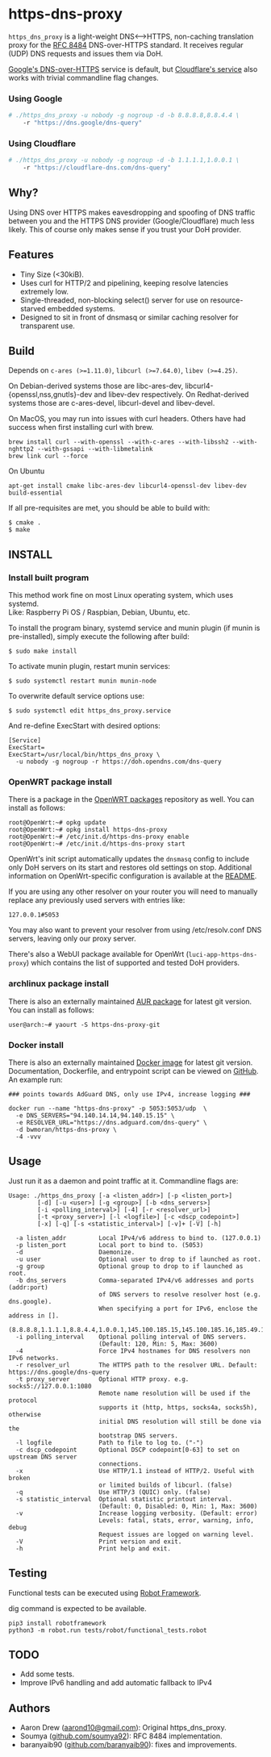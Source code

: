 # https-dns-proxy

`https_dns_proxy` is a light-weight DNS&lt;--&gt;HTTPS, non-caching translation
proxy for the [RFC 8484][rfc-8484] DNS-over-HTTPS standard. It receives
regular (UDP) DNS requests and issues them via DoH.

[Google's DNS-over-HTTPS][google-doh] service is default, but
[Cloudflare's service][cloudflare-doh] also works with trivial commandline flag
changes.

[cloudflare-doh]: https://developers.cloudflare.com/1.1.1.1/dns-over-https/wireformat/
[rfc-8484]: https://tools.ietf.org/html/rfc8484
[google-doh]: https://developers.google.com/speed/public-dns/docs/doh

### Using Google

```bash
# ./https_dns_proxy -u nobody -g nogroup -d -b 8.8.8.8,8.8.4.4 \
    -r "https://dns.google/dns-query"
```

### Using Cloudflare

```bash
# ./https_dns_proxy -u nobody -g nogroup -d -b 1.1.1.1,1.0.0.1 \
    -r "https://cloudflare-dns.com/dns-query"
```

## Why?

Using DNS over HTTPS makes eavesdropping and spoofing of DNS traffic between you
and the HTTPS DNS provider (Google/Cloudflare) much less likely. This of course 
only makes sense if you trust your DoH provider.

## Features

* Tiny Size (<30kiB).
* Uses curl for HTTP/2 and pipelining, keeping resolve latencies extremely low.
* Single-threaded, non-blocking select() server for use on resource-starved 
  embedded systems.
* Designed to sit in front of dnsmasq or similar caching resolver for
  transparent use.

## Build

Depends on `c-ares (>=1.11.0)`, `libcurl (>=7.64.0)`, `libev (>=4.25)`.

On Debian-derived systems those are libc-ares-dev,
libcurl4-{openssl,nss,gnutls}-dev and libev-dev respectively.
On Redhat-derived systems those are c-ares-devel, libcurl-devel and libev-devel.

On MacOS, you may run into issues with curl headers. Others have had success when first installing curl with brew.
```
brew install curl --with-openssl --with-c-ares --with-libssh2 --with-nghttp2 --with-gssapi --with-libmetalink
brew link curl --force
```

On Ubuntu
```
apt-get install cmake libc-ares-dev libcurl4-openssl-dev libev-dev build-essential
```

If all pre-requisites are met, you should be able to build with:
```
$ cmake .
$ make
```

## INSTALL

### Install built program

This method work fine on most Linux operating system, which uses systemd.  
Like: Raspberry Pi OS / Raspbian, Debian, Ubuntu, etc.

To install the program binary, systemd service and munin plugin (if munin is pre-installed),
simply execute the following after build:
```
$ sudo make install
```

To activate munin plugin, restart munin services:
```
$ sudo systemctl restart munin munin-node
```

To overwrite default service options use:
```
$ sudo systemctl edit https_dns_proxy.service
```
And re-define ExecStart with desired options:
```
[Service]
ExecStart=
ExecStart=/usr/local/bin/https_dns_proxy \
  -u nobody -g nogroup -r https://doh.opendns.com/dns-query
```

### OpenWRT package install

There is a package in the [OpenWRT packages](https://github.com/openwrt/packages) repository as well.
You can install as follows:

```
root@OpenWrt:~# opkg update
root@OpenWrt:~# opkg install https-dns-proxy
root@OpenWrt:~# /etc/init.d/https-dns-proxy enable
root@OpenWrt:~# /etc/init.d/https-dns-proxy start
```

OpenWrt's init script automatically updates the `dnsmasq` config to include only DoH servers on its start and restores old settings on stop. Additional information on OpenWrt-specific configuration is available at the [README](https://github.com/openwrt/packages/blob/master/net/https-dns-proxy/files/README.md).

If you are using any other resolver on your router you will need to manually replace any previously used servers with entries like:

`127.0.0.1#5053`

You may also want to prevent your resolver from using /etc/resolv.conf DNS servers, leaving only our proxy server.

There's also a WebUI package available for OpenWrt (`luci-app-https-dns-proxy`) which contains the list of supported and tested DoH providers.

### archlinux package install

There is also an externally maintained [AUR package](https://aur.archlinux.org/packages/https-dns-proxy-git/) for latest git version. You can install as follows:
```
user@arch:~# yaourt -S https-dns-proxy-git
```

### Docker install

There is also an externally maintained [Docker image](https://hub.docker.com/r/bwmoran/https-dns-proxy) for latest git version. Documentation, Dockerfile, and entrypoint script can be viewed on [GitHub](https://github.com/moranbw/https-dns-proxy-docker).  An example run:

```
### points towards AdGuard DNS, only use IPv4, increase logging ###

docker run --name "https-dns-proxy" -p 5053:5053/udp  \
  -e DNS_SERVERS="94.140.14.14,94.140.15.15" \
  -e RESOLVER_URL="https://dns.adguard.com/dns-query" \
  -d bwmoran/https-dns-proxy \
  -4 -vvv
```

## Usage

Just run it as a daemon and point traffic at it. Commandline flags are:

```
Usage: ./https_dns_proxy [-a <listen_addr>] [-p <listen_port>]
        [-d] [-u <user>] [-g <group>] [-b <dns_servers>]
        [-i <polling_interval>] [-4] [-r <resolver_url>]
        [-t <proxy_server>] [-l <logfile>] [-c <dscp_codepoint>]
        [-x] [-q] [-s <statistic_interval>] [-v]+ [-V] [-h]

  -a listen_addr         Local IPv4/v6 address to bind to. (127.0.0.1)
  -p listen_port         Local port to bind to. (5053)
  -d                     Daemonize.
  -u user                Optional user to drop to if launched as root.
  -g group               Optional group to drop to if launched as root.
  -b dns_servers         Comma-separated IPv4/v6 addresses and ports (addr:port)
                         of DNS servers to resolve resolver host (e.g. dns.google).
                         When specifying a port for IPv6, enclose the address in [].
                         (8.8.8.8,1.1.1.1,8.8.4.4,1.0.0.1,145.100.185.15,145.100.185.16,185.49.141.37)
  -i polling_interval    Optional polling interval of DNS servers.
                         (Default: 120, Min: 5, Max: 3600)
  -4                     Force IPv4 hostnames for DNS resolvers non IPv6 networks.
  -r resolver_url        The HTTPS path to the resolver URL. Default: https://dns.google/dns-query
  -t proxy_server        Optional HTTP proxy. e.g. socks5://127.0.0.1:1080
                         Remote name resolution will be used if the protocol
                         supports it (http, https, socks4a, socks5h), otherwise
                         initial DNS resolution will still be done via the
                         bootstrap DNS servers.
  -l logfile             Path to file to log to. ("-")
  -c dscp_codepoint      Optional DSCP codepoint[0-63] to set on upstream DNS server
                         connections.
  -x                     Use HTTP/1.1 instead of HTTP/2. Useful with broken
                         or limited builds of libcurl. (false)
  -q                     Use HTTP/3 (QUIC) only. (false)
  -s statistic_interval  Optional statistic printout interval.
                         (Default: 0, Disabled: 0, Min: 1, Max: 3600)
  -v                     Increase logging verbosity. (Default: error)
                         Levels: fatal, stats, error, warning, info, debug
                         Request issues are logged on warning level.
  -V                     Print version and exit.
  -h                     Print help and exit.
```

## Testing

Functional tests can be executed using [Robot Framework](https://robotframework.org/).

dig command is expected to be available.

```
pip3 install robotframework
python3 -m robot.run tests/robot/functional_tests.robot
```

## TODO

* Add some tests.
* Improve IPv6 handling and add automatic fallback to IPv4

## Authors

* Aaron Drew (aarond10@gmail.com): Original https_dns_proxy.
* Soumya ([github.com/soumya92](https://github.com/soumya92)): RFC 8484 implementation.
* baranyaib90 ([github.com/baranyaib90](https://github.com/baranyaib90)): fixes and improvements.

